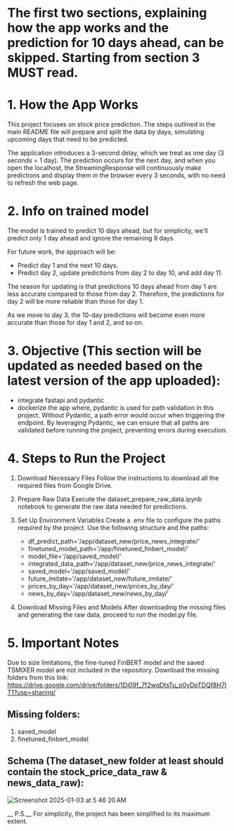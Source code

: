 # The first two sections, explaining how the app works and the prediction for 10 days ahead, can be skipped. Starting from section 3 MUST read.

# 1. How the App Works
This project focuses on stock price prediction. The steps outlined in the main README file will prepare and split the data by days, 
simulating upcoming days that need to be predicted.

The application introduces a 3-second delay, which we treat as one day (3 seconds = 1 day). 
The prediction occurs for the next day, and when you open the localhost, the StreamingResponse will continuously make predictions and display them in the browser every 3 seconds,
with no need to refresh the web page.


# 2. Info on trained model

The model is trained to predict 10 days ahead, but for simplicity, 
we'll predict only 1 day ahead and ignore the remaining 9 days.

For future work, the approach will be:

- Predict day 1 and the next 10 days.
- Predict day 2, update predictions from day 2 to day 10, and add day 11.


The reason for updating is that predictions 10 days ahead from day 1 are less accurate 
compared to those from day 2. Therefore, the predictions for day 2 will be more reliable than those for day 1.

As we move to day 3, the 10-day predictions will become even more accurate
than those for day 1 and 2, and so on.


# 3. Objective (This section will be updated as needed based on the latest version of the app uploaded):
- integrate fastapi and pydantic
- dockerize the app
where, pydantic is used for path validation in this project. Without Pydantic, a path error would occur when triggering the endpoint. By leveraging Pydantic, we can ensure that all paths are validated before running the project, preventing errors during execution.

# 4. Steps to Run the Project
1. Download Necessary Files
Follow the instructions to download all the required files from Google Drive.
2. Prepare Raw Data
Execute the dataset_prepare_raw_data.ipynb notebook to generate the raw data needed for predictions.
3. Set Up Environment Variables
Create a .env file to configure the paths required by the project. Use the following structure and the paths: <br>
    - df_predict_path='/app/dataset_new/price_news_integrate/' <br>
    - finetuned_model_path='/app/finetuned_finbert_model/' <br>
    - model_file='/app/saved_model/' <br>
    - integrated_data_path='/app/dataset_new/price_news_integrate/' <br>
    - saved_model='/app/saved_model/' <br>
    - future_imitate='/app/dataset_new/future_imitate/' <br>
    - prices_by_day='/app/dataset_new/prices_by_day/' <br>
    - news_by_day='/app/dataset_new/news_by_day/' <br>
   
4. Download Missing Files and Models
After downloading the missing files and generating the raw data, proceed to run the model.py file.


# 5. Important Notes
Due to size limitations, the fine-tuned FinBERT model and the saved TSMIXER model are not included in the repository.
Download the missing folders from this link: https://drive.google.com/drive/folders/1Di09f_7f2wqDtsTu_p0yDpTDQf8H7lT1?usp=sharing/


## Missing folders:
1. saved_model
2. finetuned_finbert_model

## Schema (The dataset_new folder at least should contain the stock_price_data_raw & news_data_raw):

![Screenshot 2025-01-03 at 5 46 20 AM](https://github.com/user-attachments/assets/3a8ba399-f75c-43d1-8348-5e7a1c7b499c)

__ P.S.__ For simplicity, the project has been simplified to its maximum extent.
